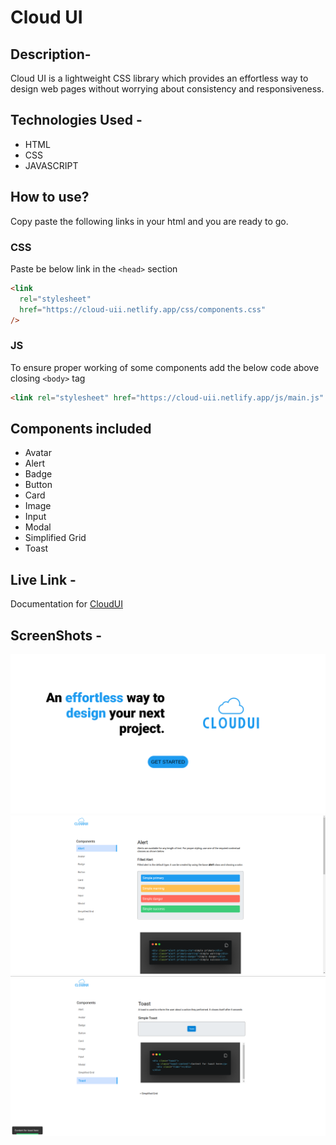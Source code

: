 # Cloud UI

## Description-

Cloud UI is a lightweight CSS library which provides an effortless way to design web pages without worrying about consistency and responsiveness.

## Technologies Used -

- HTML
- CSS
- JAVASCRIPT

## How to use?

Copy paste the following links in your html and you are ready to go.

### CSS

Paste be below link in the `<head>` section

```html
<link
  rel="stylesheet"
  href="https://cloud-uii.netlify.app/css/components.css"
/>
```

### JS

To ensure proper working of some components add the below code above closing `<body>` tag

```html
<link rel="stylesheet" href="https://cloud-uii.netlify.app/js/main.js" />
```

## Components included

- Avatar
- Alert
- Badge
- Button
- Card
- Image
- Input
- Modal
- Simplified Grid
- Toast

## Live Link -

Documentation for [CloudUI](https://cloud-uii.netlify.app/)

## ScreenShots -

![Screenshot](./assets/Screenshot_20220204_020606.png)
![Screenshot](./assets/Screenshot_20220204_020625.png)
![Screenshot](./assets/Screenshot_20220204_020651.png)
